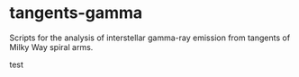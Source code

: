 # tangents-gamma

Scripts for the analysis of interstellar gamma-ray emission from
tangents of Milky Way spiral arms.

test